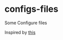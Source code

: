 # configs-files
Some Configure files

Inspired by [this](https://github.com/eieioxyz/Beyond-Dotfiles-in-100-Seconds)